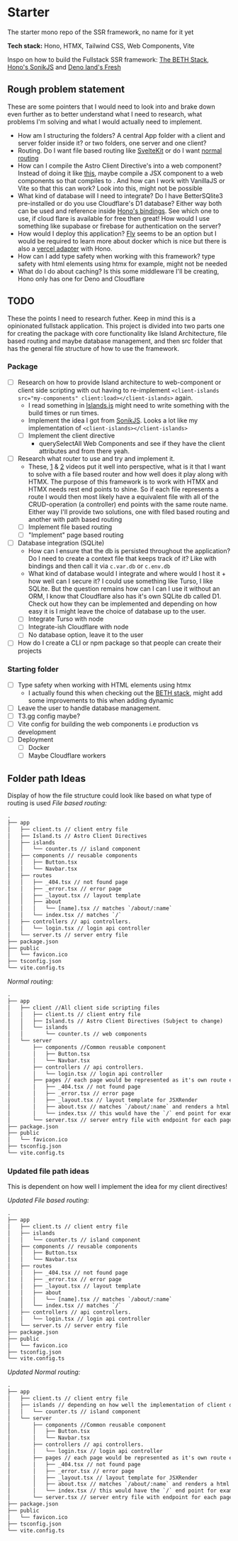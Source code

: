 # Starter

The starter mono repo of the SSR framework, no name for it yet

**Tech stack:** Hono, HTMX, Tailwind CSS, Web Components, Vite

Inspo on how to build the Fullstack SSR framework: [The BETH Stack](https://github.com/Phillip-England/bun-mpa-web-template/tree/main), [Hono's SonikJS](https://github.com/sonikjs) and [Deno land's Fresh](https://github.com/denoland/fresh)

## Rough problem statement
These are some pointers that I would need to look into and brake down even further as to better understand what I need to research, what problems I'm solving and what I would actually need to implement.

-   How am I structuring the folders? A central App folder with a client and server folder inside it? or two folders, one server and one client?
-   Routing. Do I want file based routing like [SvelteKit](https://kit.svelte.dev/docs/routing) or do I want [normal routing](https://hono.dev/api/routing#grouping)
-   How can I compile the Astro Client Directive's into a web component? Instead of doing it like [this](https://github.com/urostripunovic/hono-htmx-webcomponents/blob/main/src/index.tsx#L89-L100), maybe compile a JSX component to a web components so that <MyComponent client:load /> compiles to <client-islands src="my-component" client:load> <my-component></my-component> </client-islands>. And how can I work with VanillaJS or Vite so that this can work? Look into this, might not be possible
- What kind of database will I need to integrate? Do I have BetterSQlite3 pre-installed or do you use Cloudflare's D1 database? Either way both can be used and reference inside [Hono's bindings](https://developers.cloudflare.com/d1/examples/d1-and-hono/). See which one to use, if cloud flare is available for free then great! How would I use something like supabase or firebase for authentication on the server?
- How would I deploy this application? [Fly](https://fly.io/) seems to be an option but I would be required to learn more about docker which is nice but there is also a [vercel adapter](https://hono.dev/getting-started/vercel) with Hono.
- How can I add type safety when working with this framework? type safety with html elements using htmx for example, might not be needed
- What do I do about caching? Is this some middleware I'll be creating, Hono only has one for Deno and Cloudflare

## TODO
These the points I need to research futher. Keep in mind this is a opinionated fullstack application. This project is divided into two parts one for creating the package with core functionality like Island Architecture, file based routing and maybe database management, and then src folder that has the general file structure of how to use the framework.

### Package
- [ ] Research on how to provide Island architecture to web-component or client side scripting with out having to re-implement `<client-islands src="my-components" client:load></client-islands>` again.
    - I read something in [Islands.js](https://islandjs.dev/en/guide/islands-arch) might need to write something with the build times or run times.
    - Implement the idea I got from [SonikJS](https://github.com/sonikjs/sonik/blob/main/src/client/client.ts). Looks a lot like my implementation of `<client-islands></client-islands>`
    - [ ] Implement the client directive 
        - querySelectAll Web Components and see if they have the client attributes and from there yeah.
- [ ] Research what router to use and try and implement it.
    - These, [1](https://www.youtube.com/watch?v=fYQftxb9xTg) & [2](https://www.youtube.com/watch?v=DrP8gIpwkUg&t=965s) videos put it well into perspective, what is it that I want to solve with a file based router and how well does it play along with HTMX. The purpose of this framework is to work with HTMX and HTMX needs rest end points to shine. So if each file represents a route I would then most likely have a equivalent file with all of the CRUD-operation (a controller) end points with the same route name. Either way I'll provide two solutions, one with filed based routing and another with path based routing
    - [ ] Implement file based routing
    - [ ] "Implement" page based routing
- [ ] Database integration (SQLite)
    - How can I ensure that the db is persisted throughout the application? Do I need to create a context file that keeps track of it? Like with bindings and then call it via `c.var.db` or `c.env.db`
    - What kind of database would I integrate and where would I host it + how well can I secure it? I could use something like Turso, I like SQLite. But the question remains how can I can I use it without an ORM, I know that Cloudflare also has it's own SQLite db called D1. Check out how they can be implemented and depending on how easy it is I might leave the choice of database up to the user.
    - [ ] Integrate Turso with node
    - [ ] Integrate-ish Cloudflare with node
    - [ ] No database option, leave it to the user
- [ ] How do I create a CLI or npm package so that people can create their projects

### Starting folder
- [ ] Type safety when working with HTML elements using htmx
    - I actually found this when checking out the [BETH stack](https://github.com/ethanniser/beth-b2b-saas/blob/main/src/types/htmx.d.ts), might add some improvements to this when adding dynamic
- [ ] Leave the user to handle database management.
- [ ] T3.gg config maybe?
- [ ] Vite config for building the web components i.e production vs development
- [ ] Deployment
    - [ ] Docker
    - [ ] Maybe Cloudflare workers
    
## Folder path Ideas
Display of how the file structure could look like based on what type of routing is used
*File based routing:*
```txt
.
├── app
│   ├── client.ts // client entry file
│   ├── Island.ts // Astro Client Directives
│   ├── islands
│   │   └── counter.ts // island component
│   ├── components // reusable components
│   │   ├── Button.tsx
│   │   └── Navbar.tsx
│   ├── routes
│   │   ├── _404.tsx // not found page
│   │   ├── _error.tsx // error page
│   │   ├── _layout.tsx // layout template
│   │   ├── about
│   │   │   └── [name].tsx // matches `/about/:name`
│   │   └── index.tsx // matches `/`
│   ├── controllers // api controllers.
│   │   └── login.tsx // login api controller
│   └── server.ts // server entry file
├── package.json
├── public
│   └── favicon.ico
├── tsconfig.json
└── vite.config.ts
```

*Normal routing:*
```txt
.
├── app
│   ├── client //All client side scripting files
│   │   ├── client.ts // client entry file
│   │   ├── Island.ts // Astro Client Directives (Subject to change)
│   │   └── islands
│   │       └── counter.ts // web components
│   └── server
│       ├── components //Common reusable component
│       │   ├── Button.tsx
│       │   └── Navbar.tsx
│       ├── controllers // api controllers.
│       │   └── login.tsx // login api controller
│       ├── pages // each page would be represented as it's own route end point along with it's own HTMX operations + Web components 
│       │   ├── _404.tsx // not found page
│       │   ├── _error.tsx // error page
│       │   ├── _layout.tsx // layout template for JSXRender
│       │   ├── about.tsx // matches `/about/:name` and renders a html file that way
│       │   └── index.tsx // this would have the `/` end point for example i.e our homepage
│       └── server.tsx // server entry file with endpoint for each page
├── package.json
├── public
│   └── favicon.ico
├── tsconfig.json
└── vite.config.ts
```

### Updated file path ideas
This is dependent on how well I implement the idea for my client directives!

*Updated File based routing:*
```txt
.
├── app
│   ├── client.ts // client entry file
│   ├── islands
│   │   └── counter.ts // island component
│   ├── components // reusable components
│   │   ├── Button.tsx
│   │   └── Navbar.tsx
│   ├── routes
│   │   ├── _404.tsx // not found page
│   │   ├── _error.tsx // error page
│   │   ├── _layout.tsx // layout template
│   │   ├── about
│   │   │   └── [name].tsx // matches `/about/:name`
│   │   └── index.tsx // matches `/`
│   ├── controllers // api controllers.
│   │   └── login.tsx // login api controller
│   └── server.ts // server entry file
├── package.json
├── public
│   └── favicon.ico
├── tsconfig.json
└── vite.config.ts
```

*Updated Normal routing:*
```txt
.
├── app
│   ├── client.ts // client entry file
│   ├── islands // depending on how well the implementation of client directive goes 
│   │   └── counter.ts // island component
│   └── server
│       ├── components //Common reusable component
│       │   ├── Button.tsx
│       │   └── Navbar.tsx
│       ├── controllers // api controllers.
│       │   └── login.tsx // login api controller
│       ├── pages // each page would be represented as it's own route end point along with it's own HTMX operations + Web components 
│       │   ├── _404.tsx // not found page
│       │   ├── _error.tsx // error page
│       │   ├── _layout.tsx // layout template for JSXRender
│       │   ├── about.tsx // matches `/about/:name` and renders a html file that way
│       │   └── index.tsx // this would have the `/` end point for example i.e our homepage
│       └── server.tsx // server entry file with endpoint for each page
├── package.json
├── public
│   └── favicon.ico
├── tsconfig.json
└── vite.config.ts
```